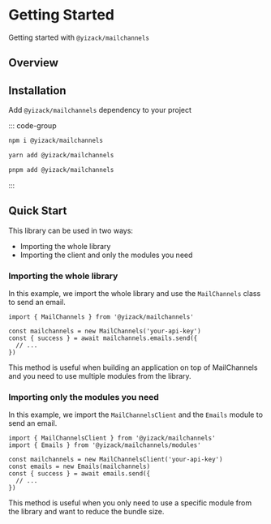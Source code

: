 # Getting Started

Getting started with `@yizack/mailchannels`

## Overview

<!-- @include: ../README.md#overview -->

## Installation

Add `@yizack/mailchannels` dependency to your project

::: code-group
```sh [npm]
npm i @yizack/mailchannels
```

```sh [yarn]
yarn add @yizack/mailchannels
```

```sh [pnpm]
pnpm add @yizack/mailchannels
```
:::

## Quick Start

This library can be used in two ways:
- Importing the whole library
- Importing the client and only the modules you need

### Importing the whole library

In this example, we import the whole library and use the `MailChannels` class to send an email.

```ts{1}
import { MailChannels } from '@yizack/mailchannels'

const mailchannels = new MailChannels('your-api-key')
const { success } = await mailchannels.emails.send({
  // ...
})
```

This method is useful when building an application on top of MailChannels and you need to use multiple modules from the library.

### Importing only the modules you need

In this example, we import the `MailChannelsClient` and the `Emails` module to send an email.

```ts{1,2}
import { MailChannelsClient } from '@yizack/mailchannels'
import { Emails } from '@yizack/mailchannels/modules'

const mailchannels = new MailChannelsClient('your-api-key')
const emails = new Emails(mailchannels)
const { success } = await emails.send({
  // ...
})
```

This method is useful when you only need to use a specific module from the library and want to reduce the bundle size.

